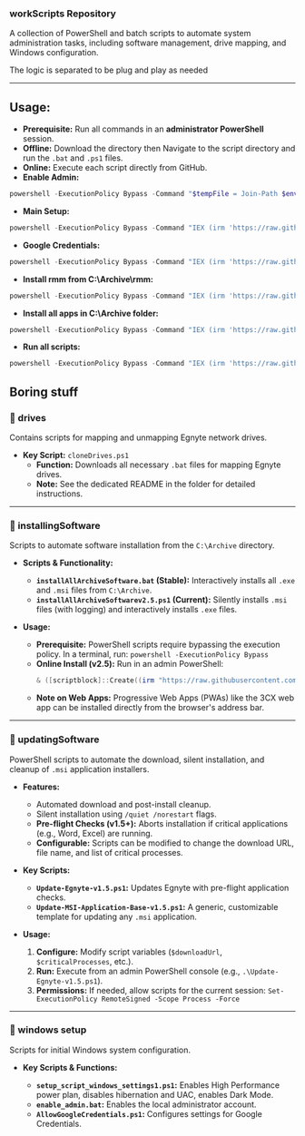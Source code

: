 ### **workScripts Repository**

A collection of PowerShell and batch scripts to automate system administration tasks, including software management, drive mapping, and Windows configuration.

The logic is separated to be plug and play as needed 

-----


##  **Usage:**
* **Prerequisite:** Run all commands in an **administrator PowerShell** session.
* **Offline:** Download the directory then Navigate to the script directory and run the `.bat` and `.ps1` files.
* **Online:** Execute each script directly from GitHub.
* **Enable Admin:**
 ```powershell
powershell -ExecutionPolicy Bypass -Command "$tempFile = Join-Path $env:TEMP 'enable_admin.bat'; irm 'https://raw.githubusercontent.com/JevonThompsonx/workScripts/main/windows%20setup/enable_admin.bat' -OutFile $tempFile; & $tempFile"
```
* **Main Setup:**
 ```powershell
powershell -ExecutionPolicy Bypass -Command "IEX (irm 'https://raw.githubusercontent.com/JevonThompsonx/workScripts/main/windows%20setup/setup_script_windows_settings1_3.ps1')"
```
* **Google Credentials:**
 ```powershell
powershell -ExecutionPolicy Bypass -Command "IEX (irm 'https://raw.githubusercontent.com/JevonThompsonx/workScripts/main/windows%20setup/AllowGoogleCred.ps1')"
```
* **Install rmm from C:\Archive\rmm:**
```powershell
powershell -ExecutionPolicy Bypass -Command "IEX (irm 'https://raw.githubusercontent.com/JevonThompsonx/workScripts/main/windows%20setup/rmm.ps1')"
```

* **Install all apps in C:\Archive folder:**
```powershell
powershell -ExecutionPolicy Bypass -Command "IEX (irm 'https://raw.githubusercontent.com/JevonThompsonx/workScripts/main/installingSoftware/installAllArchiveSoftwarev2.6.ps1')"
```
* **Run all scripts:**
```powershell
powershell -ExecutionPolicy Bypass -Command "IEX (irm 'https://raw.githubusercontent.com/JevonThompsonx/workScripts/main/Run-All-Work-Scriptsv1.2.ps1')"
```


## Boring stuff

### **📂 drives**

Contains scripts for mapping and unmapping Egnyte network drives.

  * **Key Script:** `cloneDrives.ps1`
      * **Function:** Downloads all necessary `.bat` files for mapping Egnyte drives.
      * **Note:** See the dedicated README in the folder for detailed instructions.

-----

### **📂 installingSoftware**

Scripts to automate software installation from the `C:\Archive` directory.

  * **Scripts & Functionality:**

      * **`installAllArchiveSoftware.bat` (Stable):** Interactively installs all `.exe` and `.msi` files from `C:\Archive`.
      * **`installAllArchiveSoftwarev2.5.ps1` (Current):** Silently installs `.msi` files (with logging) and interactively installs `.exe` files.

  * **Usage:**

      * **Prerequisite:** PowerShell scripts require bypassing the execution policy. In a terminal, run: `powershell -ExecutionPolicy Bypass`
      * **Online Install (v2.5):** Run in an admin PowerShell:
        ```powershell
        & ([scriptblock]::Create((irm "https://raw.githubusercontent.com/JevonThompsonx/InstallScripts/refs/heads/main/installingSoftware/installAllArchiveSoftwarev2.5.ps1")))
        ```
      * **Note on Web Apps:** Progressive Web Apps (PWAs) like the 3CX web app can be installed directly from the browser's address bar.

-----

### **📂 updatingSoftware**

PowerShell scripts to automate the download, silent installation, and cleanup of `.msi` application installers.

  * **Features:**

      * Automated download and post-install cleanup.
      * Silent installation using `/quiet /norestart` flags.
      * **Pre-flight Checks (v1.5+):** Aborts installation if critical applications (e.g., Word, Excel) are running.
      * **Configurable:** Scripts can be modified to change the download URL, file name, and list of critical processes.

  * **Key Scripts:**

      * **`Update-Egnyte-v1.5.ps1`:** Updates Egnyte with pre-flight application checks.
      * **`Update-MSI-Application-Base-v1.5.ps1`:** A generic, customizable template for updating any `.msi` application.

  * **Usage:**

    1.  **Configure:** Modify script variables (`$downloadUrl`, `$criticalProcesses`, etc.).
    2.  **Run:** Execute from an admin PowerShell console (e.g., `.\Update-Egnyte-v1.5.ps1`).
    3.  **Permissions:** If needed, allow scripts for the current session: `Set-ExecutionPolicy RemoteSigned -Scope Process -Force`

-----

### **📂 windows setup**

Scripts for initial Windows system configuration.

  * **Key Scripts & Functions:**

      * **`setup_script_windows_settings1.ps1`:** Enables High Performance power plan, disables hibernation and UAC, enables Dark Mode.
      * **`enable_admin.bat`:** Enables the local administrator account.
      * **`AllowGoogleCredentials.ps1`:** Configures settings for Google Credentials.

